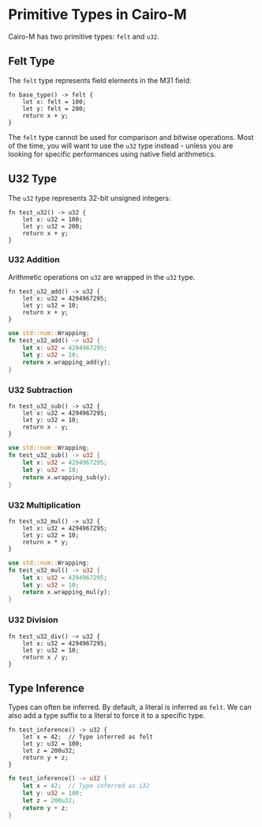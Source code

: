 # Primitive Types in Cairo-M

Cairo-M has two primitive types: `felt` and `u32`.

## Felt Type

The `felt` type represents field elements in the M31 field:

```cairo-m
fn base_type() -> felt {
    let x: felt = 100;
    let y: felt = 200;
    return x + y;
}
```

The `felt` type cannot be used for comparison and bitwise operations. Most of
the time, you will want to use the `u32` type instead - unless you are looking
for specific performances using native field arithmetics.

## U32 Type

The `u32` type represents 32-bit unsigned integers:

```cairo-m
fn test_u32() -> u32 {
    let x: u32 = 100;
    let y: u32 = 200;
    return x + y;
}
```

### U32 Addition

Arithmetic operations on `u32` are wrapped in the `u32` type.

```cairo-m
fn test_u32_add() -> u32 {
    let x: u32 = 4294967295;
    let y: u32 = 10;
    return x + y;
}
```

```rust
use std::num::Wrapping;
fn test_u32_add() -> u32 {
    let x: u32 = 4294967295;
    let y: u32 = 10;
    return x.wrapping_add(y);
}
```

### U32 Subtraction

```cairo-m
fn test_u32_sub() -> u32 {
    let x: u32 = 4294967295;
    let y: u32 = 10;
    return x - y;
}
```

```rust
use std::num::Wrapping;
fn test_u32_sub() -> u32 {
    let x: u32 = 4294967295;
    let y: u32 = 10;
    return x.wrapping_sub(y);
}
```

### U32 Multiplication

```cairo-m
fn test_u32_mul() -> u32 {
    let x: u32 = 4294967295;
    let y: u32 = 10;
    return x * y;
}
```

```rust
use std::num::Wrapping;
fn test_u32_mul() -> u32 {
    let x: u32 = 4294967295;
    let y: u32 = 10;
    return x.wrapping_mul(y);
}
```

### U32 Division

```cairo-m
fn test_u32_div() -> u32 {
    let x: u32 = 4294967295;
    let y: u32 = 10;
    return x / y;
}
```

## Type Inference

Types can often be inferred. By default, a literal is inferred as `felt`. We can
also add a type suffix to a literal to force it to a specific type.

```cairo-m
fn test_inference() -> u32 {
    let x = 42;  // Type inferred as felt
    let y: u32 = 100;
    let z = 200u32;
    return y + z;
}
```

```rust
fn test_inference() -> u32 {
    let x = 42;  // Type inferred as i32
    let y: u32 = 100;
    let z = 200u32;
    return y + z;
}
```
